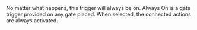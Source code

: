 <lore>
No matter what happens, this trigger will always be on.
</lore>
<no_lore>
Always On is a gate trigger provided on any gate placed.
</no_lore>

<chapter name="Requirements"/>
When selected, the connected actions are always activated.